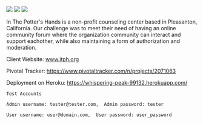 <a href="https://codeclimate.com/github/migugalde/ITPH-Forum/"><img src="https://codeclimate.com/github/migugalde/ITPH-Forum/badges/gpa.svg" /></a> <a href="https://codeclimate.com/github/migugalde/ITPH-Forum/coverage"><img src="https://codeclimate.com/github/migugalde/ITPH-Forum/coverage.svg"/></a> <a href="https://travis-ci.org/migugalde/ITPH-Forum"> <img src="https://travis-ci.org/migugalde/ITPH-Forum.svg?branch=master" /></a> 

In The Potter's Hands is a non-profit counseling center based in Pleasanton, California. Our challenge was to meet their need of having an online community forum where the organization community can interact and support eachother, while also maintaining a form of authorization and moderation.

Client Website:
www.itph.org 

Pivotal Tracker:
https://www.pivotaltracker.com/n/projects/2071063

Deployment on Heroku: https://whispering-peak-99132.herokuapp.com/

    Test Accounts 
    
    Admin username: tester@tester.com,  Admin password: tester
    
    User username: user@domain.com,  User password: user_password